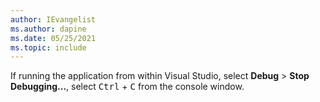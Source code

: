 ```yaml
---
author: IEvangelist
ms.author: dapine
ms.date: 05/25/2021
ms.topic: include
---
```


If running the application from within Visual Studio, select **Debug** > **Stop Debugging...**, select <kbd>Ctrl</kbd> + <kbd>C</kbd> from the console window.
